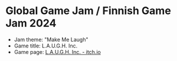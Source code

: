 # Global Game Jam / Finnish Game Jam 2024

- Jam theme: "Make Me Laugh"
- Game title: L.A.U.G.H. Inc.
- Game page: [L.A.U.G.H. Inc. - itch.io](https://mekyi.itch.io/laugh-inc)
